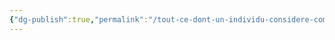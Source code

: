 ```yaml
---
{"dg-publish":true,"permalink":"/tout-ce-dont-un-individu-considere-comme-soumis-au-seul-empire-de-la-nature-lui-est-loisible-de-l-appeter-en-vertu-d-un-droit-de-nature-souverain-p-68/"}
---
```



